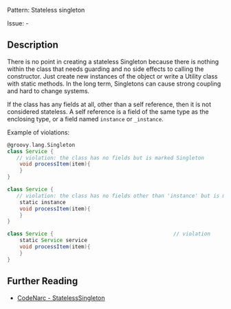 Pattern: Stateless singleton

Issue: -

## Description

There is no point in creating a stateless Singleton because there is nothing within the class that needs guarding and no side effects to calling the constructor. Just create new instances of the object or write a Utility class with static methods. In the long term, Singletons can cause strong coupling and hard to change systems.

If the class has any fields at all, other than a self reference, then it is not considered stateless. A self reference is a field of the same type as the enclosing type, or a field named `instance` or `_instance`.

Example of violations:

``` groovy
@groovy.lang.Singleton
class Service {
   // violation: the class has no fields but is marked Singleton
    void processItem(item){
    }
}

class Service {
   // violation: the class has no fields other than 'instance' but is marked Singleton
    static instance
    void processItem(item){
    }
}

class Service {                                       // violation
    static Service service
    void processItem(item){
    }
}
```

## Further Reading

* [CodeNarc - StatelessSingleton](https://codenarc.github.io/CodeNarc/codenarc-rules-design.html#statelesssingleton-rule)